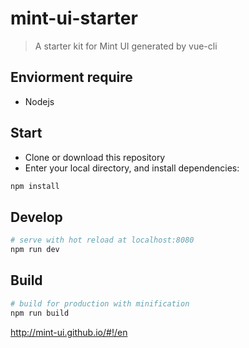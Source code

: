 # mint-ui-starter

> A starter kit for Mint UI generated by vue-cli

## Enviorment require
 - Nodejs

## Start

 - Clone or download this repository
 - Enter your local directory, and install dependencies:

``` bash
npm install
```

## Develop

``` bash
# serve with hot reload at localhost:8080
npm run dev
```

## Build

``` bash
# build for production with minification
npm run build
```

http://mint-ui.github.io/#!/en